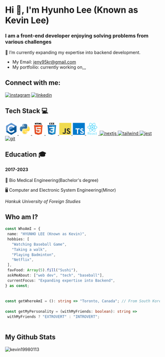 <h1 align="left">Hi 👋, I'm Hyunho Lee (Known as Kevin Lee)</h1>
<h3 align="left">I am a front-end developer enjoying solving problems from various challenges</h3>

<p align="left">🌱 I’m currently expanding my expertise into backend development.</p>

- My Email: jeny95kr@gmail.com
- My portfoilio: currently working on,,,

## Connect with me:
<p align="left">
<a href="https://instagram.com/hyunho4259" target="_blank"><img align="center" src="https://raw.githubusercontent.com/rahuldkjain/github-profile-readme-generator/master/src/images/icons/Social/instagram.svg" alt="instagram" height="40" width="40" /></a>
<a href="https://www.linkedin.com/in/Hyunho-lee" target="_blank"><img align="center" src="https://images.rawpixel.com/image_png_800/czNmcy1wcml2YXRlL3Jhd3BpeGVsX2ltYWdlcy93ZWJzaXRlX2NvbnRlbnQvbHIvdjk4Mi1kNS0xMF8xLnBuZw.png" alt="linkedin" height="40" width="40" /></a>
</p>

## Tech Stack 💻
<p align="left"> <a href="https://www.cprogramming.com/" target="_blank" rel="noreferrer"> <img src="https://raw.githubusercontent.com/devicons/devicon/master/icons/c/c-original.svg" alt="c" width="40" height="40"/> </a> 
	<a href="https://www.python.org" target="_blank" rel="noreferrer"> <img src="https://raw.githubusercontent.com/devicons/devicon/master/icons/python/python-original.svg" alt="python" width="40" height="40"/> </a> 
	<a href="https://www.w3.org/html/" target="_blank" rel="noreferrer"> <img src="https://raw.githubusercontent.com/devicons/devicon/master/icons/html5/html5-original-wordmark.svg" alt="html5" width="40" height="40"/> </a> 
	<a href="https://www.w3schools.com/css/" target="_blank" rel="noreferrer"> <img src="https://raw.githubusercontent.com/devicons/devicon/master/icons/css3/css3-original-wordmark.svg" alt="css3" width="40" height="40"/> </a> 
	<a href="https://developer.mozilla.org/en-US/docs/Web/JavaScript" target="_blank" rel="noreferrer"> <img src="https://raw.githubusercontent.com/devicons/devicon/master/icons/javascript/javascript-original.svg" alt="javascript" width="40" height="40"/> </a> 
	<a href="https://www.typescriptlang.org/" target="_blank" rel="noreferrer"> <img src="https://raw.githubusercontent.com/devicons/devicon/master/icons/typescript/typescript-original.svg" alt="typescript" width="40" height="40"/> </a>
	<a href="https://reactjs.org/" target="_blank" rel="noreferrer"> <img src="https://raw.githubusercontent.com/devicons/devicon/master/icons/react/react-original-wordmark.svg" alt="react" width="40" height="40"/> </a> 
	<a href="https://nextjs.org/" target="_blank" rel="noreferrer"> <img src="https://www.drupal.org/files/project-images/nextjs-icon-dark-background.png" alt="nextjs" width="40" height="40"/> </a> 
	<a href="https://tailwindcss.com/" target="_blank" rel="noreferrer"> <img src="https://www.vectorlogo.zone/logos/tailwindcss/tailwindcss-icon.svg" alt="tailwind" width="40" height="40"/> </a> 
	<a href="https://jestjs.io" target="_blank" rel="noreferrer"> <img src="https://www.vectorlogo.zone/logos/jestjsio/jestjsio-icon.svg" alt="jest" width="40" height="40"/> </a> 
	<a href="https://git-scm.com/" target="_blank" rel="noreferrer"> <img src="https://www.vectorlogo.zone/logos/git-scm/git-scm-icon.svg" alt="git" width="40" height="40"/> </a> </p>

## Education 🎓
<h4 align="left">2017-2023</h3>
<p align="left">🧬 Bio Medical Engineering(Bachelor's degree)</p>
<p align="left">🖥️ Computer and Electronic System Engineering(Minor)</p>
<p align="left"><i>Hankuk University of Foreign Studies</i></p>


 ## Who am I?
 ```typescript
const WhoAmI = {
  name: "HYUNHO LEE (Known as Kevin)",
  hobbies: [
    "Watching Baseball Game",
    "Taking a walk",
    "Playing Badminton",
    "Netflix",
  ],
  favFood: Array(5).fill("Sushi"),
  askMeAbout: ["web dev", "tech", "baseball"],
  currentFocus: "Expanding expertise into Backend",
} as const;


const getWhereAmI = (): string => "Toronto, Canada"; // From South Korea

const getMyPersonality = (withMyFriends: boolean): string =>
  withMyFriends ? "EXTROVERT" : "INTROVERT";
	
 ```

## My Github Stats
<p><img align="center" src="https://github-readme-streak-stats.herokuapp.com/?user=kevin19980113&theme=highcontrast" alt="kevin19980113" /></p>


